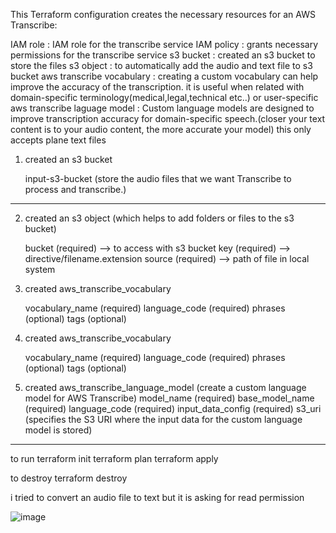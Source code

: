 ﻿
This Terraform configuration creates the necessary resources for an AWS Transcribe:

IAM role : IAM role for the transcribe service
IAM policy : grants necessary permissions for the transcribe service
s3 bucket : created an s3 bucket to store the files
s3 object : to automatically add the audio and text file to s3 bucket 
aws transcribe vocabulary : creating a custom vocabulary can help improve the accuracy of the transcription. it is useful when related with domain-specific terminology(medical,legal,technical etc..) or user-specific
aws transcribe laguage model : Custom language models are designed to improve transcription accuracy for domain-specific speech.(closer your text content is to your audio content, the more accurate your model)
this only accepts plane text files

1. created an s3 bucket

   input-s3-bucket  (store the audio files that we want Transcribe to process and transcribe.)

----------------------

2. created an s3 object (which helps to add folders or files to the s3 bucket)

     bucket (required) --> to access with s3 bucket
     key (required)  -->  directive/filename.extension
     source (required)  --> path of file in local system


3. created aws_transcribe_vocabulary
   
   vocabulary_name (required)
   language_code (required)
   phrases (optional)
   tags (optional)

4. created aws_transcribe_vocabulary
   
   vocabulary_name (required)
   language_code (required)
   phrases (optional)
   tags (optional)

5. created aws_transcribe_language_model (create a custom language model for AWS Transcribe)
    model_name (required)
    base_model_name (required)
    language_code (required)
    input_data_config (required)
      s3_uri (specifies the S3 URI where the input data for the custom language model is stored)

-------------------------

to run 
   terraform init
   terraform plan
   terraform apply

to destroy
   terraform destroy


i tried to convert an audio file to text but it is asking for read permission 

![image](https://github.com/NikhithaKomati/CloudOps/assets/169144759/90ac5aee-7785-4832-9c59-e703169589e0)




